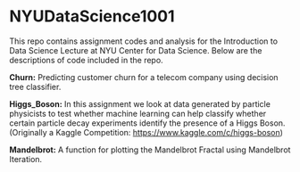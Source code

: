 # NYUDataScience1001

This repo contains assignment codes and analysis for the Introduction to Data Science Lecture at NYU Center for Data Science. 
Below are the descriptions of code included in the repo. 

__Churn:__ Predicting customer churn for a telecom company using decision tree classifier.

__Higgs_Boson:__ In this assignment we look at data generated by particle physicists to test whether machine learning can help classify whether certain particle decay experiments identify the presence of a Higgs Boson. (Originally a Kaggle Competition: https://www.kaggle.com/c/higgs-boson)

__Mandelbrot:__ A function for plotting the Mandelbrot Fractal using Mandelbrot Iteration. 
